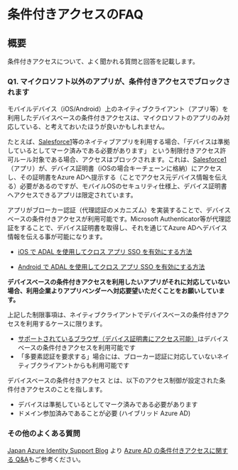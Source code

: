 # 条件付きアクセスのFAQ

## 概要
条件付きアクセスについて、よく聞かれる質問と回答を記載します。


### Q1. マイクロソフト以外のアプリが、条件付きアクセスでブロックされます
モバイルデバイス（iOS/Android）上のネイティブクライアント（アプリ等）を利用したデバイスベースの条件付きアクセスは、マイクロソフトのアプリのみ対応している、と考えておいたほうが良いかもしれません。  
  
たとえば、[Salesforce1](https://itunes.apple.com/us/app/salesforce/id404249815?mt=8)等のネイティブアプリを利用する場合、「デバイスは準拠しているとしてマーク済みである必要があります」 という制限付きアクセス許可ルール対象である場合、アクセスはブロックされます。これは、[Salesforce1](https://itunes.apple.com/us/app/salesforce/id404249815?mt=8)（アプリ）が、デバイス証明書（iOSの場合キーチェーンに格納）にアクセスし、その証明書をAzure ADへ提示する（ことでアクセス元デバイス情報を伝える）必要があるのですが、モバイルOSのセキュリティ仕様上、デバイス証明書へアクセスできるアプリは限定されています。  
  
アプリがブローカー認証（代理認証のメカニズム）を実装することで、デバイスベースの条件付きアクセスが利用可能です。Microsoft Authenticator等が代理認証をすることで、デバイス証明書を取得し、それを通じてAzure ADへデバイス情報を伝える事が可能になります。  
* [iOS で ADAL を使用してクロス アプリ SSO を有効にする方法](https://docs.microsoft.com/ja-jp/azure/active-directory/develop/active-directory-sso-ios)

* [Android で ADAL を使用してクロス アプリ SSO を有効にする方法](https://docs.microsoft.com/ja-jp/azure/active-directory/develop/active-directory-sso-android)


**デバイスベースの条件付きアクセスを利用したいアプリがそれに対応していない場合、利用企業よりアプリベンダーへ対応要望いただくことをお願いしています。**
  
  
上記した制限事項は、ネイティブクライアントでデバイスベースの条件付きアクセスを利用するケースに限ります。  
* [サポートされているブラウザ（デバイス証明書にアクセス可能）](https://docs.microsoft.com/ja-jp/azure/active-directory/active-directory-conditional-access-technical-reference#client-apps-condition)はデバイスベースの条件付きアクセスを利用可能です
* 「多要素認証を要求する」場合には、ブローカー認証に対応していないネイティブクライアントからも利用可能です

デバイスベースの条件付きアクセス とは、以下のアクセス制御が設定された条件付きアクセスのことを指します。
* デバイスは準拠しているとしてマーク済みである必要があります
* ドメイン参加済みであることが必要 (ハイブリッド Azure AD) 


### その他のよくある質問

[Japan Azure Identity Support Blog](https://blogs.technet.microsoft.com/jpazureid/) より [Azure AD の条件付きアクセスに関する Q&A](https://blogs.technet.microsoft.com/jpazureid/2017/12/04/conditional-access-qa/)もご参考ください。